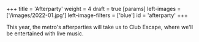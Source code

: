 +++
title = 'Afterparty'
weight = 4
draft = true
[params]
  left-images = ['/images/2022-01.jpg']
  left-image-filters = ['blue']
  id = 'afterparty'
+++

This year, the metro's afterparties will take us to Club Escape, where we'll be entertained with live music.
